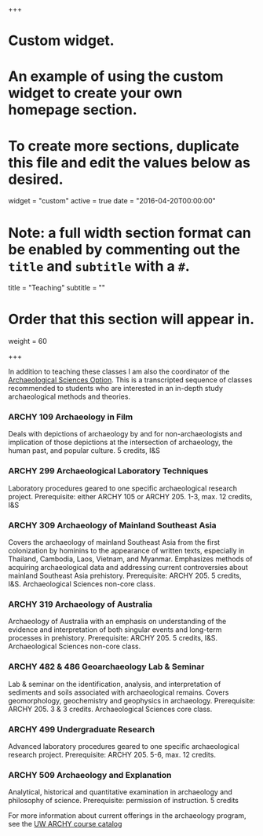 +++
# Custom widget.
# An example of using the custom widget to create your own homepage section.
# To create more sections, duplicate this file and edit the values below as desired.
widget = "custom"
active = true
date = "2016-04-20T00:00:00"

# Note: a full width section format can be enabled by commenting out the `title` and `subtitle` with a `#`.
title = "Teaching"
subtitle = ""

# Order that this section will appear in.
weight = 60

+++

In addition to teaching these classes I am also the coordinator of the [Archaeological Sciences Option](https://depts.washington.edu/anthweb/undergrad/tracks-options/archaeological-science). This is a transcripted sequence of classes recommended to students who are interested in an in-depth study archaeological methods and theories.

### ARCHY 109 Archaeology in Film  
Deals with depictions of archaeology by and for non-archaeologists and implication of those depictions at the intersection of archaeology, the human past, and popular culture. 5 credits, I&S

### ARCHY 299 Archaeological Laboratory Techniques 
Laboratory procedures geared to one specific archaeological research project. Prerequisite: either ARCHY 105 or ARCHY 205. 1-3, max. 12 credits, I&S

### ARCHY 309 Archaeology of Mainland Southeast Asia
Covers the archaeology of mainland Southeast Asia from the first colonization by hominins to the appearance of written texts, especially in Thailand, Cambodia, Laos, Vietnam, and Myanmar. Emphasizes methods of acquiring archaeological data and addressing current controversies about mainland Southeast Asia prehistory. Prerequisite: ARCHY 205.  5 credits, I&S. Archaeological Sciences non-core class.

### ARCHY 319 Archaeology of Australia
Archaeology of Australia with an emphasis on understanding of the evidence and interpretation of both singular events and long-term processes in prehistory. Prerequisite: ARCHY 205. 5 credits, I&S. Archaeological Sciences non-core class.

### ARCHY 482 & 486 Geoarchaeology Lab & Seminar
Lab & seminar on the identification, analysis, and interpretation of sediments and soils associated with archaeological remains. Covers geomorphology, geochemistry and geophysics in archaeology. Prerequisite: ARCHY 205. 3 & 3 credits. Archaeological Sciences core class.

### ARCHY 499 Undergraduate Research 
Advanced laboratory procedures geared to one specific archaeological research project. Prerequisite: ARCHY 205. 5-6, max. 12 credits.

### ARCHY 509 Archaeology and Explanation
Analytical, historical and quantitative examination in archaeology and philosophy of science. Prerequisite: permission of instruction. 5 credits

For more information about current offerings in the archaeology program, see the [UW ARCHY course catalog](http://www.washington.edu/students/crscat/archeo.html)
